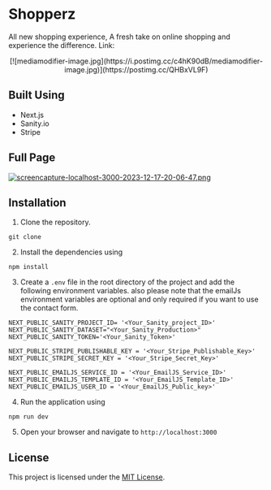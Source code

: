 # Shopperz

All new shopping experience, A fresh take on online shopping and experience the difference.
Link: 

<p align='center'>
    <!-- <img src="https://postimg.cc/V0C8zC4D" /> -->
[![mediamodifier-image.jpg](https://i.postimg.cc/c4hK90dB/mediamodifier-image.jpg)](https://postimg.cc/QHBxVL9F)
</p>

## Built Using
- Next.js
- Sanity.io
- Stripe

## Full Page
[![screencapture-localhost-3000-2023-12-17-20-06-47.png](https://i.postimg.cc/J0T4c3XV/screencapture-localhost-3000-2023-12-17-20-06-47.png)](https://postimg.cc/V0C8zC4D)

## Installation

1. Clone the repository.
```
git clone
```
2. Install the dependencies using
```
npm install
```
3. Create a `.env` file in the root directory of the project and add the following environment variables. also please note that the emailJs environment variables are optional and only required if you want to use the contact form.
```
NEXT_PUBLIC_SANITY_PROJECT_ID= '<Your_Sanity_project_ID>'
NEXT_PUBLIC_SANITY_DATASET="<Your_Sanity_Production>"
NEXT_PUBLIC_SANITY_TOKEN='<Your_Sanity_Token>'

NEXT_PUBLIC_STRIPE_PUBLISHABLE_KEY = '<Your_Stripe_Publishable_Key>'
NEXT_PUBLIC_STRIPE_SECRET_KEY = '<Your_Stripe_Secret_Key>'

NEXT_PUBLIC_EMAILJS_SERVICE_ID = '<Your_EmailJS_Service_ID>'
NEXT_PUBLIC_EMAILJS_TEMPLATE_ID = '<Your_EmailJS_Template_ID>'
NEXT_PUBLIC_EMAILJS_USER_ID = '<Your_EmailJS_Public_key>'
```
4. Run the application using
```
npm run dev
```
5. Open your browser and navigate to `http://localhost:3000`


## License

This project is licensed under the [MIT License](LICENSE).
